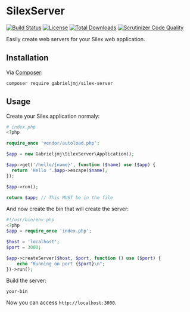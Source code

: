 SilexServer
===========
[![Build Status](https://travis-ci.org/GabrielJMJ/SilexServer.svg?branch=master)](https://travis-ci.org/GabrielJMJ/SilexServer) [![License](https://img.shields.io/packagist/l/gabrieljmj/silex-server.svg)](https://packagist.org/packages/gabrieljmj/silex-server) [![Total Downloads](https://img.shields.io/packagist/dt/gabrieljmj/silex-server.svg)](https://packagist.org/packages/gabrieljmj/silex-server) [![Scrutinizer Code Quality](https://img.shields.io/scrutinizer/g/gabrieljmj/silexserver.svg)](https://scrutinizer-ci.com/g/GabrielJMJ/SilexServer/?branch=dev)

Easily create  web servers for your Silex web application.

## Installation
Via [Composer](https://getcomposer.org):
```console
composer require gabrieljmj/silex-server
```

## Usage
Create your Silex application normaly:
```php
# index.php
<?php

require_once 'vendor/autoload.php';

$app = new Gabrieljmj\SilexServer\Application();

$app->get('/hello/{name}', function ($name) use ($app) {
  return 'Hello '.$app->escape($name);
});

$app->run();

return $app; // This MUST be in the file
```

And now create the bin that will create the server:
```php
#!/usr/bin/env php
<?php
$app = require_once 'index.php';

$host = 'localhost';
$port = 3000;

$app->createServer($host, $port, function () use ($port) {
    echo "Running on port {$port}\n";
})->run();
```

Build the server:
```console
your-bin
```
Now you can access ```http://localhost:3000```.